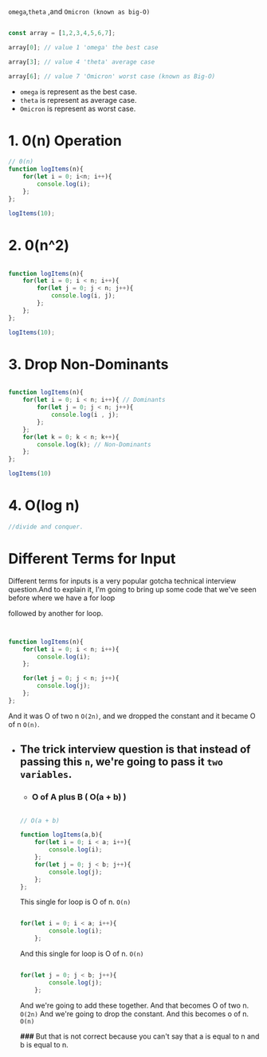 `omega`,`theta` ,and `Omicron (known as big-O)`


``` javascript

const array = [1,2,3,4,5,6,7];

array[0]; // value 1 'omega' the best case

array[3]; // value 4 'theta' average case

array[6]; // value 7 'Omicron' worst case (known as Big-O)

```
- `omega` is represent as the best case.
- `theta` is represent as average case.
- `Omicron` is represent as worst case. 


# 1. 0(n) Operation 

``` javascript
// 0(n)
function logItems(n){
    for(let i = 0; i<n; i++){
        console.log(i);
    };
};

logItems(10);

```


# 2. 0(n^2)
``` javascript

function logItems(n){
    for(let i = 0; i < n; i++){
        for(let j = 0; j < n; j++){
            console.log(i, j);
        };
    };
};

logItems(10);

```

# 3. Drop Non-Dominants
``` javascript

function logItems(n){
    for(let i = 0; i < n; i++){ // Dominants
        for(let j = 0; j < n; j++){
            console.log(i , j); 
        };
    };
    for(let k = 0; k < n; k++){
        console.log(k); // Non-Dominants
    };
};

logItems(10)

```

# 4. O(log n)

``` javascript
//divide and conquer.


```

# Different Terms for Input 
Different terms for inputs is a very popular gotcha technical interview question.And to explain it, I'm going to bring up some code that we've seen before where we have a for loop

followed by another for loop.

``` javascript


function logItems(n){
    for(let i = 0; i < n; i++){
        console.log(i);
    };

    for(let j = 0; j < n; j++){
        console.log(j);
    };
};


```

And it was O of two n `O(2n)`, and we dropped the constant and it became O of n `O(n)`.


- ## The trick interview question is that instead of passing this `n`, we're going to pass it ``two variables``.

    - ### O of A plus B ( O(a + b) )

    ``` javascript

    // O(a + b)

    function logItems(a,b){
        for(let i = 0; i < a; i++){
            console.log(i);
        };
        for(let j = 0; j < b; j++){
            console.log(j);
        };
    };

    ```

    This single for loop is O of n. `O(n)`

    ``` javascript
    
    for(let i = 0; i < a; i++){
            console.log(i);
        };
    
    ```

    And this single for loop is O of n. `O(n)`

    
    ``` javascript
    
    for(let j = 0; j < b; j++){
            console.log(j);
        };
    
    ```

    And we're going to add these together. And that becomes O of two n. ``O(2n)``
    And we're going to drop the constant.
    And this becomes o of n. `O(n)`

    ***###*** But that is not correct because you can't say that a is equal to n and b is equal to n.



